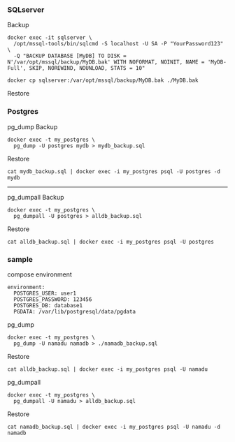 
### SQLserver
Backup
```
docker exec -it sqlserver \
  /opt/mssql-tools/bin/sqlcmd -S localhost -U SA -P "YourPassword123" \
  -Q "BACKUP DATABASE [MyDB] TO DISK = N'/var/opt/mssql/backup/MyDB.bak' WITH NOFORMAT, NOINIT, NAME = 'MyDB-Full', SKIP, NOREWIND, NOUNLOAD, STATS = 10"
```
```
docker cp sqlserver:/var/opt/mssql/backup/MyDB.bak ./MyDB.bak
```
Restore

### Postgres
pg_dump Backup
```
docker exec -t my_postgres \
  pg_dump -U postgres mydb > mydb_backup.sql
```

Restore
```
cat mydb_backup.sql | docker exec -i my_postgres psql -U postgres -d mydb
```

-------------
pg_dumpall Backup
```
docker exec -t my_postgres \
  pg_dumpall -U postgres > alldb_backup.sql
```
Restore
```
cat alldb_backup.sql | docker exec -i my_postgres psql -U postgres
```
### sample
compose environment
```
environment:
  POSTGRES_USER: user1
  POSTGRES_PASSWORD: 123456
  POSTGRES_DB: database1
  PGDATA: /var/lib/postgresql/data/pgdata
```
pg_dump
```
docker exec -t my_postgres \
  pg_dump -U namadu namadb > ./namadb_backup.sql
```
Restore
```
cat alldb_backup.sql | docker exec -i my_postgres psql -U namadu
```

pg_dumpall
```
docker exec -t my_postgres \
  pg_dumpall -U namadu > alldb_backup.sql
```
Restore
```
cat namadb_backup.sql | docker exec -i my_postgres psql -U namadu -d namadb
```
